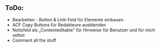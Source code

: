 ## ToDo:

* Bearbeiten - Button & Link-Feld für Elemente einbauen.
* ACF Copy Buttons für Redakteure ausblenden
* Notizfeld als „Contenteditable" für Hinweise für Benutzer und für mich selbst
* Comment all the stuff
